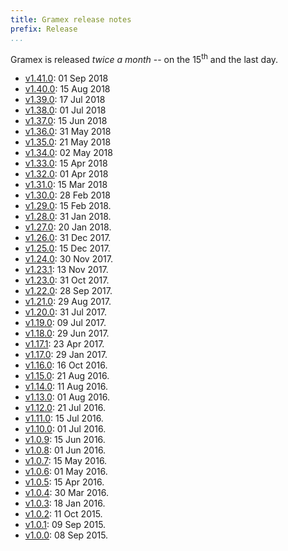 ```yaml
---
title: Gramex release notes
prefix: Release
...
```


Gramex is released *twice a month* -- on the 15<sup>th</sup> and the last day.

- [v1.41.0](1.41/): 01 Sep 2018
- [v1.40.0](1.40/): 15 Aug 2018
- [v1.39.0](1.39/): 17 Jul 2018
- [v1.38.0](1.38/): 01 Jul 2018
- [v1.37.0](1.37/): 15 Jun 2018
- [v1.36.0](1.36/): 31 May 2018
- [v1.35.0](1.35/): 21 May 2018
- [v1.34.0](1.34/): 02 May 2018
- [v1.33.0](1.33/): 15 Apr 2018
- [v1.32.0](1.32/): 01 Apr 2018
- [v1.31.0](1.31/): 15 Mar 2018
- [v1.30.0](1.30/): 28 Feb 2018
- [v1.29.0](https://learn.gramener.com/gramex/history#v1-29-0-2018-02-15): 15 Feb 2018.
- [v1.28.0](https://learn.gramener.com/gramex/history#v1-28-0-2018-01-31): 31 Jan 2018.
- [v1.27.0](https://learn.gramener.com/gramex/history#v1-27-0-2018-01-20): 20 Jan 2018.
- [v1.26.0](https://learn.gramener.com/gramex/history#v1-26-0-2017-12-31): 31 Dec 2017.
- [v1.25.0](https://learn.gramener.com/gramex/history#v1-25-0-2017-12-15): 15 Dec 2017.
- [v1.24.0](https://learn.gramener.com/gramex/history#v1-24-0-2017-11-30): 30 Nov 2017.
- [v1.23.1](https://learn.gramener.com/gramex/history#v1-23-1-2017-11-13): 13 Nov 2017.
- [v1.23.0](https://learn.gramener.com/gramex/history#v1-23-0-2017-10-31): 31 Oct 2017.
- [v1.22.0](https://learn.gramener.com/gramex/history#v1-22-0-2017-09-28): 28 Sep 2017.
- [v1.21.0](https://learn.gramener.com/gramex/history#v1-21-0-2017-08-29): 29 Aug 2017.
- [v1.20.0](https://learn.gramener.com/gramex/history#v1-20-0-2017-07-31): 31 Jul 2017.
- [v1.19.0](https://learn.gramener.com/gramex/history#v1-19-0-2017-07-09): 09 Jul 2017.
- [v1.18.0](https://learn.gramener.com/gramex/history#v1-18-0-2017-06-29): 29 Jun 2017.
- [v1.17.1](https://learn.gramener.com/gramex/history#v1-17-1-2017-04-23): 23 Apr 2017.
- [v1.17.0](https://learn.gramener.com/gramex/history#v1-17-2017-01-29): 29 Jan 2017.
- [v1.16.0](https://learn.gramener.com/gramex/history#v1-16-2016-10-16): 16 Oct 2016.
- [v1.15.0](https://learn.gramener.com/gramex/history#v1-15-2016-08-21): 21 Aug 2016.
- [v1.14.0](https://learn.gramener.com/gramex/history#v1-14-2016-08-11): 11 Aug 2016.
- [v1.13.0](https://learn.gramener.com/gramex/history#v1-13-2016-08-01): 01 Aug 2016.
- [v1.12.0](https://learn.gramener.com/gramex/history#v1-12-2016-07-21): 21 Jul 2016.
- [v1.11.0](https://learn.gramener.com/gramex/history#v1-11-2016-07-15): 15 Jul 2016.
- [v1.10.0](https://learn.gramener.com/gramex/history#v1-10-2016-07-01): 01 Jul 2016.
- [v1.0.9](https://learn.gramener.com/gramex/history#v1-0-9-2016-06-15): 15 Jun 2016.
- [v1.0.8](https://learn.gramener.com/gramex/history#v1-0-8-2016-06-01): 01 Jun 2016.
- [v1.0.7](https://learn.gramener.com/gramex/history#v1-0-7-2016-05-15): 15 May 2016.
- [v1.0.6](https://learn.gramener.com/gramex/history#v1-0-6-2016-05-01): 01 May 2016.
- [v1.0.5](https://learn.gramener.com/gramex/history#v1-0-5-2016-04-15): 15 Apr 2016.
- [v1.0.4](https://learn.gramener.com/gramex/history#v1-0-4-2016-03-30): 30 Mar 2016.
- [v1.0.3](https://learn.gramener.com/gramex/history#v1-0-3-2016-01-18): 18 Jan 2016.
- [v1.0.2](https://learn.gramener.com/gramex/history#v1-0-2-2015-10-11): 11 Oct 2015.
- [v1.0.1](https://learn.gramener.com/gramex/history#v1-0-1-2015-09-09): 09 Sep 2015.
- [v1.0.0](https://learn.gramener.com/gramex/history#v1-0-0-2015-09-08): 08 Sep 2015.

